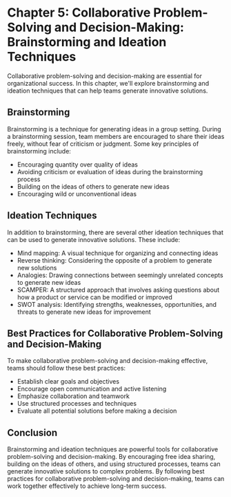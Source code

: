 Chapter 5: Collaborative Problem-Solving and Decision-Making: Brainstorming and Ideation Techniques
===================================================================================================

Collaborative problem-solving and decision-making are essential for organizational success. In this chapter, we'll explore brainstorming and ideation techniques that can help teams generate innovative solutions.

Brainstorming
-------------

Brainstorming is a technique for generating ideas in a group setting. During a brainstorming session, team members are encouraged to share their ideas freely, without fear of criticism or judgment. Some key principles of brainstorming include:

* Encouraging quantity over quality of ideas
* Avoiding criticism or evaluation of ideas during the brainstorming process
* Building on the ideas of others to generate new ideas
* Encouraging wild or unconventional ideas

Ideation Techniques
-------------------

In addition to brainstorming, there are several other ideation techniques that can be used to generate innovative solutions. These include:

* Mind mapping: A visual technique for organizing and connecting ideas
* Reverse thinking: Considering the opposite of a problem to generate new solutions
* Analogies: Drawing connections between seemingly unrelated concepts to generate new ideas
* SCAMPER: A structured approach that involves asking questions about how a product or service can be modified or improved
* SWOT analysis: Identifying strengths, weaknesses, opportunities, and threats to generate new ideas for improvement

Best Practices for Collaborative Problem-Solving and Decision-Making
--------------------------------------------------------------------

To make collaborative problem-solving and decision-making effective, teams should follow these best practices:

* Establish clear goals and objectives
* Encourage open communication and active listening
* Emphasize collaboration and teamwork
* Use structured processes and techniques
* Evaluate all potential solutions before making a decision

Conclusion
----------

Brainstorming and ideation techniques are powerful tools for collaborative problem-solving and decision-making. By encouraging free idea sharing, building on the ideas of others, and using structured processes, teams can generate innovative solutions to complex problems. By following best practices for collaborative problem-solving and decision-making, teams can work together effectively to achieve long-term success.
